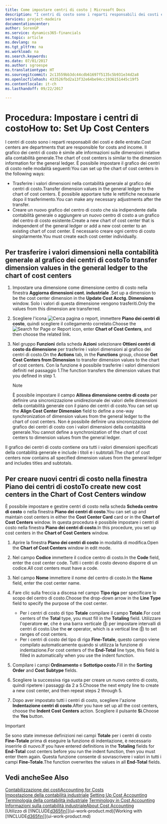 ```yaml
---
title: Come impostare centri di costo | Microsoft Docs
description: "I centri di costo sono i reparti responsabili dei costi e delle entrate. Il grafico dei centri di costo è simile alle informazioni sulle dimensioni relative alla contabilità generale."
services: project-madeira
documentationcenter: 
author: SorenGP
ms.service: dynamics365-financials
ms.topic: article
ms.devlang: na
ms.tgt_pltfrm: na
ms.workload: na
ms.search.keywords: 
ms.date: 07/01/2017
ms.author: sgroespe
ms.translationtype: HT
ms.sourcegitcommit: 2c13559bb3dc44cdb61697f5135c5b931e34d2a8
ms.openlocfilehash: 433526fbd2a13f32e64be94cc1936151445c19f5
ms.contentlocale: it-ch
ms.lasthandoff: 09/22/2017

---
```

# <a name="how-to-set-up-cost-centers"></a><span data-ttu-id="fa2a7-104">Procedura: Impostare i centri di costo</span><span class="sxs-lookup"><span data-stu-id="fa2a7-104">How to: Set Up Cost Centers</span></span>
<span data-ttu-id="fa2a7-105">I centri di costo sono i reparti responsabili dei costi e delle entrate.</span><span class="sxs-lookup"><span data-stu-id="fa2a7-105">Cost centers are departments that are responsible for costs and income.</span></span> <span data-ttu-id="fa2a7-106">Il grafico dei centri di costo è simile alle informazioni sulle dimensioni relative alla contabilità generale.</span><span class="sxs-lookup"><span data-stu-id="fa2a7-106">The chart of cost centers is similar to the dimension information for the general ledger.</span></span> <span data-ttu-id="fa2a7-107">È possibile impostare il grafico dei centri di costo nelle modalità seguenti:</span><span class="sxs-lookup"><span data-stu-id="fa2a7-107">You can set up the chart of cost centers in the following ways:</span></span>  

-   <span data-ttu-id="fa2a7-108">Trasferire i valori dimensioni nella contabilità generale al grafico dei centri di costo.</span><span class="sxs-lookup"><span data-stu-id="fa2a7-108">Transfer dimension values in the general ledger to the chart of cost centers.</span></span> <span data-ttu-id="fa2a7-109">È possibile apportare tutte le rettifiche necessarie dopo il trasferimento.</span><span class="sxs-lookup"><span data-stu-id="fa2a7-109">You can make any necessary adjustments after the transfer.</span></span>  
-   <span data-ttu-id="fa2a7-110">Creare un nuovo grafico del centro di costo che sia indipendente dalla contabilità generale o aggiungere un nuovo centro di costo a un grafico del centro di costo esistente.</span><span class="sxs-lookup"><span data-stu-id="fa2a7-110">Create a new chart of cost center that is independent of the general ledger or add a new cost center to an existing chart of cost center.</span></span> <span data-ttu-id="fa2a7-111">È necessario creare ogni centro di costo singolarmente.</span><span class="sxs-lookup"><span data-stu-id="fa2a7-111">You must create each cost center individually.</span></span>  

## <a name="to-transfer-dimension-values-in-the-general-ledger-to-the-chart-of-cost-centers"></a><span data-ttu-id="fa2a7-112">Per trasferire i valori dimensioni nella contabilità generale al grafico dei centri di costo</span><span class="sxs-lookup"><span data-stu-id="fa2a7-112">To transfer dimension values in the general ledger to the chart of cost centers</span></span>  
1.  <span data-ttu-id="fa2a7-113">Impostare una dimensione come dimensione centro di costo nella finestra **Aggiorna dimensioni cont. industriale** .</span><span class="sxs-lookup"><span data-stu-id="fa2a7-113">Set up a dimension to be the cost center dimension in the **Update Cost Acctg. Dimensions** window.</span></span> <span data-ttu-id="fa2a7-114">Solo i valori di questa dimensione vengono trasferiti.</span><span class="sxs-lookup"><span data-stu-id="fa2a7-114">Only the values from this dimension are transferred.</span></span>  
2.  <span data-ttu-id="fa2a7-115">Scegliere l'icona ![Cerca pagina o report](media/ui-search/search_small.png "icona Cerca pagina o report"), immettere **Piano dei centri di costo**, quindi scegliere il collegamento correlato.</span><span class="sxs-lookup"><span data-stu-id="fa2a7-115">Choose the ![Search for Page or Report](media/ui-search/search_small.png "Search for Page or Report icon") icon, enter **Chart of Cost Centers**, and then choose the related link.</span></span>  
3.  <span data-ttu-id="fa2a7-116">Nel gruppo **Funzioni** della scheda **Azioni** selezionare **Ottieni centri di costo da dimensione** per trasferire i valori dimensioni al grafico dei centri di costo.</span><span class="sxs-lookup"><span data-stu-id="fa2a7-116">On the **Actions** tab, in the **Functions** group, choose **Get Cost Centers from Dimension** to transfer dimension values to the chart of cost centers.</span></span> <span data-ttu-id="fa2a7-117">Con la funzione è possibile trasferire i valori dimensioni definiti nel passaggio 1.</span><span class="sxs-lookup"><span data-stu-id="fa2a7-117">The function transfers the dimension values that you defined in step 1.</span></span>  

    > [!NOTE]  
    >  <span data-ttu-id="fa2a7-118">È possibile impostare il campo **Allinea dimensione centro di costo** per definire una sincronizzazione unidirezionale dei valori delle dimensioni della contabilità generale con il piano dei centri di costo.</span><span class="sxs-lookup"><span data-stu-id="fa2a7-118">You can set up the **Align Cost Center Dimension**  field to define a one-way synchronization of dimension values from the general ledger to the chart of cost centers.</span></span> <span data-ttu-id="fa2a7-119">Non è possibile definire una sincronizzazione del grafico dei centri di costo con i valori dimensioni della contabilità generale.</span><span class="sxs-lookup"><span data-stu-id="fa2a7-119">You cannot define a synchronization of the chart of cost centers to dimension values from the general ledger.</span></span>  

<span data-ttu-id="fa2a7-120">Il grafico dei centri di costo contiene ora tutti i valori dimensioni specificati della contabilità generale e include i titoli e i subtotali.</span><span class="sxs-lookup"><span data-stu-id="fa2a7-120">The chart of cost centers now contains all specified dimension values from the general ledger and includes titles and subtotals.</span></span>  

## <a name="to-create-new-cost-centers-in-the-chart-of-cost-centers-window"></a><span data-ttu-id="fa2a7-121">Per creare nuovi centri di costo nella finestra Piano dei centri di costo</span><span class="sxs-lookup"><span data-stu-id="fa2a7-121">To create new cost centers in the Chart of Cost Centers window</span></span>  
<span data-ttu-id="fa2a7-122">È possibile impostare e gestire centri di costo nella scheda **Scheda centro di costo** o nella finestra **Piano dei centri di costo**.</span><span class="sxs-lookup"><span data-stu-id="fa2a7-122">You can set up and maintain cost centers in either the **Cost Center Card** card or in the **Chart of Cost Centers** window.</span></span> <span data-ttu-id="fa2a7-123">In questa procedura è possibile impostare i centri di costo nella finestra  **Piano dei centri di costo**.</span><span class="sxs-lookup"><span data-stu-id="fa2a7-123">In this procedure, you set up cost centers in the **Chart of Cost Centers** window.</span></span>  

1. <span data-ttu-id="fa2a7-124">Aprire la finestra **Piano dei centri di costo** in modalità di modifica.</span><span class="sxs-lookup"><span data-stu-id="fa2a7-124">Open the **Chart of Cost Centers** window in edit mode.</span></span>  
2. <span data-ttu-id="fa2a7-125">Nel campo  **Codice** immettere il codice centro di costo.</span><span class="sxs-lookup"><span data-stu-id="fa2a7-125">In the **Code** field, enter the cost center code.</span></span> <span data-ttu-id="fa2a7-126">Tutti i centri di costo devono disporre di un codice.</span><span class="sxs-lookup"><span data-stu-id="fa2a7-126">All cost centers must have a code.</span></span>  
3. <span data-ttu-id="fa2a7-127">Nel campo **Nome** immettere il nome del centro di costo.</span><span class="sxs-lookup"><span data-stu-id="fa2a7-127">In the **Name** field, enter the cost center name.</span></span>  
4. <span data-ttu-id="fa2a7-128">Fare clic sulla freccia a discesa nel campo **Tipo riga** per specificare lo scopo del centro di costo.</span><span class="sxs-lookup"><span data-stu-id="fa2a7-128">Choose the drop-down arrow in the **Line Type** field to specify the purpose of the cost center.</span></span>  

    - <span data-ttu-id="fa2a7-129">Per i centri di costo di tipo **Totale** compilare il campo **Totale**.</span><span class="sxs-lookup"><span data-stu-id="fa2a7-129">For cost centers of the **Total** type, you must fill in the **Totaling** field.</span></span> <span data-ttu-id="fa2a7-130">Utilizzare l'operatore **or**, che è una barra verticale (**&#124;**) per impostare intervalli di centri di costo.</span><span class="sxs-lookup"><span data-stu-id="fa2a7-130">Use the **or** operator, which is a vertical line (**&#124;**) to set ranges of cost centers.</span></span>  
    - <span data-ttu-id="fa2a7-131">Per i centri di costo del tipo di riga **Fine-Totale**, questo campo viene compilato automaticamente quando si utilizza la funzione di indentazione.</span><span class="sxs-lookup"><span data-stu-id="fa2a7-131">For cost centers of the **End-Total** line type, this field is filled in automatically when you use the indent function.</span></span>  
5.  <span data-ttu-id="fa2a7-132">Compilare i campi **Ordinamento** e **Sottotipo costo**.</span><span class="sxs-lookup"><span data-stu-id="fa2a7-132">Fill in the **Sorting Order** and **Cost Subtype** fields.</span></span>  
6.  <span data-ttu-id="fa2a7-133">Scegliere la successiva riga vuota per creare un nuovo centro di costo, quindi ripetere i passaggi da 2 a 5.</span><span class="sxs-lookup"><span data-stu-id="fa2a7-133">Choose the next empty line to create a new cost center, and then repeat steps 2 through 5.</span></span>  
7.  <span data-ttu-id="fa2a7-134">Dopo aver impostato tutti i centri di costo, scegliere l'azione **Indentazione centri di costo**.</span><span class="sxs-lookup"><span data-stu-id="fa2a7-134">After you have set up all the cost centers, choose the **Indent Cost Centers** action.</span></span> <span data-ttu-id="fa2a7-135">Scegliere il pulsante **Sì**.</span><span class="sxs-lookup"><span data-stu-id="fa2a7-135">Choose the **Yes** button.</span></span>  

> [!IMPORTANT]  
>  <span data-ttu-id="fa2a7-136">Se sono state immesse definizioni nei campi **Totale** per i centri di costo **Fine-Totale** prima di eseguire la funzione di indentazione, è necessario inserirle di nuovo.</span><span class="sxs-lookup"><span data-stu-id="fa2a7-136">If you have entered definitions in the **Totaling** fields for **End-Total** cost centers before you run the indent function, then you must enter them again.</span></span> <span data-ttu-id="fa2a7-137">Questa funzione consente di sovrascrivere i valori in tutti i campi **Fine-Totale**.</span><span class="sxs-lookup"><span data-stu-id="fa2a7-137">The function overwrites the values in all **End-Total** fields.</span></span>  

## <a name="see-also"></a><span data-ttu-id="fa2a7-138">Vedi anche</span><span class="sxs-lookup"><span data-stu-id="fa2a7-138">See Also</span></span>  
[<span data-ttu-id="fa2a7-139">Contabilizzazione dei costi</span><span class="sxs-lookup"><span data-stu-id="fa2a7-139">Accounting for Costs</span></span>](finance-manage-cost-accounting.md)  
<span data-ttu-id="fa2a7-140">[Impostazione della contabilità industriale](finance-set-up-cost-accounting.md) </span><span class="sxs-lookup"><span data-stu-id="fa2a7-140">[Setting Up Cost Accounting](finance-set-up-cost-accounting.md) </span></span>  
<span data-ttu-id="fa2a7-141">[Terminologia della contabilità industriale](finance-terminology-in-cost-accounting.md) </span><span class="sxs-lookup"><span data-stu-id="fa2a7-141">[Terminology in Cost Accounting](finance-terminology-in-cost-accounting.md) </span></span>  
[<span data-ttu-id="fa2a7-142">Informazioni sulla contabilità industriale</span><span class="sxs-lookup"><span data-stu-id="fa2a7-142">About Cost Accounting</span></span>](finance-about-cost-accounting.md)  
<span data-ttu-id="fa2a7-143">[Utilizzo di [!INCLUDE[d365fin](includes/d365fin_md.md)]](ui-work-product.md)</span><span class="sxs-lookup"><span data-stu-id="fa2a7-143">[Working with [!INCLUDE[d365fin](includes/d365fin_md.md)]](ui-work-product.md)</span></span>

